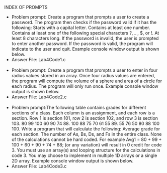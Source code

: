 INDEX OF PROMPTS
- Problem prompt: Create a program that prompts a user to create a password. The program then checks if the password valid if it has the following: Starts with a capital letter. Contains at least one number. Contains at least one of the following special characters ?, _ , $, or !. At least 8 characters long. If the password is invalid, the user is prompted to enter another password. If the password is valid, the program will indicate to the user and quit. Example console window output is shown below.
- Answer File: Lab4Code1.c
<br/><br/>
- Problem prompt: Create a program that prompts a user to enter in four radius values stored in an array. Once four radius values are entered, the program will compute the volume of a sphere and area of a circle for each radius. The program will only run once. Example console window output is shown below.
- Answer File: Lab4Code2.c
<br/><br/>
- Problem prompt:The following table contains grades for different sections of a class. Each column is an assignment, and each row is a section. Row 1 is section 101, row 2 is section 102, and row 3 is section 103. 80 99 100 60 90 74 88. 100 88 75 70 61 55 89. 55 76 50 80 88 100 100. Write a program that will calculate the following: Average grade for each section. The number of As, Bs, Ds, and Fs in the entire class. None of the calculations cannot be hard coded. For example Avg1 = 80 + 99 + 100 + 60 + 90 + 74 + 88; (or any variation) will result in 0 credit for code 3. You must use an array(s) and looping structure for the calculations in code 3. You may choose to implement in multiple 1D arrays or a single 2D array. Example console window output is shown below.
- Answer File: Lab4Code3.c
<br/><br/>
